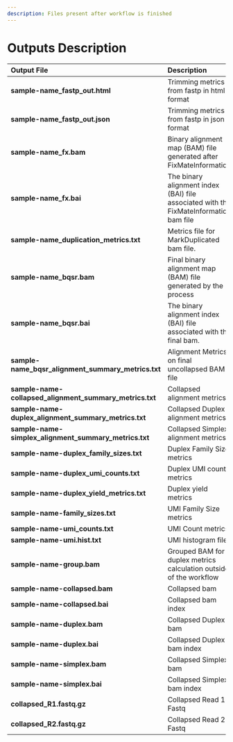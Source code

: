 ```yaml
---
description: Files present after workflow is finished
---
```


# Outputs Description

| Output File | Description |
| :--- | :--- |
| **sample-name\_fastp\_out.html** | Trimming metrics from fastp in html format |
| **sample-name\_fastp\_out.json** | Trimming metrics from fastp in json format |
| **sample-name\_fx.bam** | Binary alignment map \(BAM\) file generated after FixMateInformation |
| **sample-name\_fx.bai** | The binary alignment index \(BAI\) file associated with the FixMateInformation bam file |
| **sample-name\_duplication\_metrics.txt** | Metrics file for MarkDuplicated bam file.|
| **sample-name\_bqsr.bam** | Final binary alignment map \(BAM\) file generated by the process |	
| **sample-name\_bqsr.bai** | The binary alignment index \(BAI\) file associated with the final bam. |
| **sample-name\_bqsr\_alignment\_summary\_metrics.txt** | Alignment Metrics on final uncollapsed BAM file |
| **sample-name-collapsed\_alignment\_summary\_metrics.txt** | Collapsed alignment metrics |
| **sample-name-duplex\_alignment\_summary\_metrics.txt** | Collapsed Duplex alignment metrics |
| **sample-name-simplex\_alignment\_summary\_metrics.txt** | Collapsed Simplex alignment metrics |
| **sample-name-duplex\_family\_sizes.txt** | Duplex Family Size metrics |
| **sample-name-duplex\_umi\_counts.txt** | Duplex UMI count metrics |
| **sample-name-duplex\_yield\_metrics.txt** | Duplex yield metrics |
| **sample-name-family\_sizes.txt** | UMI Family Size metrics |
| **sample-name-umi\_counts.txt** | UMI Count metrics |
| **sample-name-umi.hist.txt** | UMI histogram file |
| **sample-name-group.bam** | Grouped BAM for duplex metrics calculation outside of the workflow |
| **sample-name-collapsed.bam** | Collapsed bam |
| **sample-name-collapsed.bai** | Collapsed bam index |
| **sample-name-duplex.bam** | Collapsed Duplex bam |
| **sample-name-duplex.bai** | Collapsed Duplex bam index |
| **sample-name-simplex.bam** | Collapsed Simplex bam |
| **sample-name-simplex.bai** | Collapsed Simplex bam index |
| **collapsed\_R1.fastq.gz** | Collapsed Read 1 Fastq |
| **collapsed\_R2.fastq.gz** | Collapsed Read 2 Fastq |
